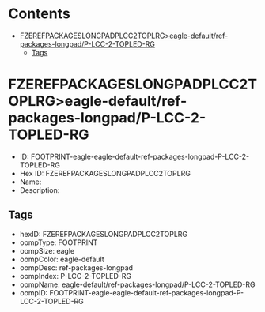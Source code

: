 



Contents
========

* [FZEREFPACKAGESLONGPADPLCC2TOPLRG>eagle-default/ref-packages-longpad/P-LCC-2-TOPLED-RG](#fzerefpackageslongpadplcc2toplrgeagle-defaultref-packages-longpadp-lcc-2-topled-rg)
	* [Tags](#tags)

# FZEREFPACKAGESLONGPADPLCC2TOPLRG>eagle-default/ref-packages-longpad/P-LCC-2-TOPLED-RG

- ID: FOOTPRINT-eagle-eagle-default-ref-packages-longpad-P-LCC-2-TOPLED-RG
- Hex ID: FZEREFPACKAGESLONGPADPLCC2TOPLRG
- Name: 
- Description: 

## Tags

- hexID: FZEREFPACKAGESLONGPADPLCC2TOPLRG
- oompType: FOOTPRINT
- oompSize: eagle
- oompColor: eagle-default
- oompDesc: ref-packages-longpad
- oompIndex: P-LCC-2-TOPLED-RG
- oompName: eagle-default/ref-packages-longpad/P-LCC-2-TOPLED-RG
- oompID: FOOTPRINT-eagle-eagle-default-ref-packages-longpad-P-LCC-2-TOPLED-RG
